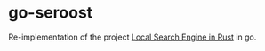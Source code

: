 # go-seroost

Re-implementation of the project [Local Search Engine in Rust](https://github.com/tsoding/seroost) in go.
